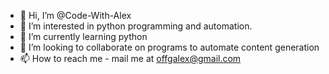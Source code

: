 - 👋 Hi, I’m @Code-With-Alex
- 👀 I’m interested in python programming and automation.
- 🌱 I’m currently learning python
- 💞️ I’m looking to collaborate on programs to automate content generation
- 📫 How to reach me - mail me at offgalex@gmail.com

<!---
Code-With-Alex/Code-With-Alex is a ✨ special ✨ repository because its `README.md` (this file) appears on your GitHub profile.
You can click the Preview link to take a look at your changes.
--->
